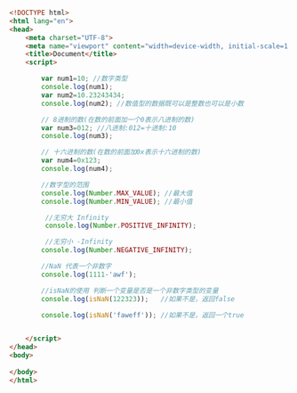
<BlogInfo id="245" title="4.简单的数据类型" author="白日梦想猿" pv=0 read_times=0 pre_cost_time="0分50秒" category="js学习" tag_list="['js学习']" create_time="2020.08.01 14:09:00" update_time="2020.08.01 14:47:40" />

```html
<!DOCTYPE html>
<html lang="en">
<head>
    <meta charset="UTF-8">
    <meta name="viewport" content="width=device-width, initial-scale=1.0">
    <title>Document</title>
    <script>

        var num1=10; //数字类型
        console.log(num1);
        var num2=10.23243434;
        console.log(num2); //数值型的数据既可以是整数也可以是小数

        // 8进制的数(在数的前面加一个0表示八进制的数)
        var num3=012; //八进制:012=十进制:10
        console.log(num3);

        // 十六进制的数(在数的前面加0x表示十六进制的数)
        var num4=0x123; 
        console.log(num4);

        //数字型的范围
        console.log(Number.MAX_VALUE); //最大值
        console.log(Number.MIN_VALUE); //最小值

         //无穷大 Infinity
         console.log(Number.POSITIVE_INFINITY); 

         //无穷小 -Infinity
        console.log(Number.NEGATIVE_INFINITY); 

        //NaN 代表一个非数字
        console.log(1111-'awf');

        //isNaN的使用 判断一个变量是否是一个非数字类型的变量
        console.log(isNaN(122323));   //如果不是，返回false

        console.log(isNaN('faweff')); //如果不是，返回一个true


    </script>
</head>
<body>
    
</body>
</html>
```
